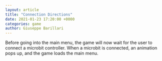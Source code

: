 ```yaml
---  
layout: article  
title: "Connection Directions"  
date: 2021-01-23 17:20:00 +0000  
categories: game
author: Giuseppe Barillari  
---  
```


Before going into the main menu, the game will now wait for the user to connect a microbit controller. When a microbit is connected, an animation pops up, and the game loads the main menu.
